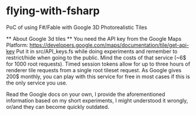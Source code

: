 # flying-with-fsharp
PoC of using F#/Fable with Google 3D Photorealistic Tiles



** About Google 3d tiles **
You need the API key from the Google Maps Platform: https://developers.google.com/maps/documentation/tile/get-api-key
Put it in src/API_keys.fs while doing experiments and remember to restrict/hide when going to the public.
Mind the costs of that service (~6$ for 1000 root requests).
Timed session tokens allow for up to three hours of renderer tile requests from a single root tileset request.
As Google gives 200$ monthly, you can play with this service for free in most cases if this is the only service you use.

Read the Google docs on your own, I provide the aforementioned information based on my short experiments, I might understood it wrongly, or/and they can become quickly outdated.

